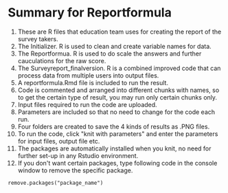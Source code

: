 
# Summary for Reportformula

1. These are R files that education team uses for creating the report of the survey takers.
2. The Initializer. R is used to clean and create variable names for data. 
3. The Reportformua. R is used to do scale the answers and further cauculations for the raw score. 
4. The Surveyreport_finalversion. R is a combined improved code that can process data from multiple users into output files. 
4.  A reportformula.Rmd file is included to run the result. 
2. Code is commented and arranged into different chunks with names, so to get the certain type of result, you may run only certain chunks only. 
2. Input files required to run the code are uploaded.
2. Parameters are included so that no need to change for the code each run. 
3. Four folders are created to save the 4 kinds of results as .PNG files. 
4. To run the code, click "knit with parameters" and enter the parameters for input files, output file etc. 
5. The packages are automatically installed when you knit, no need for further set-up in any Rstudio environment. 
6. If you don't want certain packages, type following code in the console window to remove the specific package. 

``` 
remove.packages("package_name")

```




